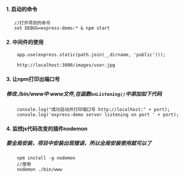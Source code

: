 
#### 1.  启动的命令  
```
   //打开项目的命令  
   set DEBUG=express-demo:* & npm start
```

#### 2.  中间件的使用  
```
	app.use(express.static(path.join(__dirname, 'public')));

	http://localhost:3000/images/user.jpg
```
#### 3.  让npm打印出端口号

##### 修改./bin/www中 www文件,在函数`onListening()`中添加如下代码
```
    console.log("成功启动并打印端口号 http://localhost:" + port);
    console.log('express-demo server listening on port ' + port);
```

#### 4.  监控js代码改变的插件nodemon  
##### 要全局安装，项目中安装出现错误，所以全局安装使用就可以了
```
    npm install -g nodemon
    //使用
    nodemon ./bin/www
```
